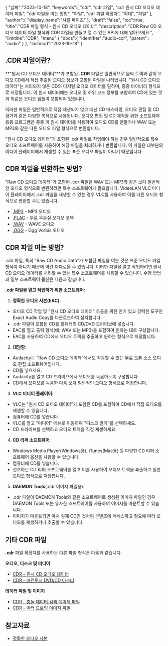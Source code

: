 {
"날짜":"2023-10-18",
   "keywords":[
"cdr",
"cdr 파일",
"cdr 원시 CD 오디오 데이터 파일",
"cdr 파일을 여는 방법",
"파일",
"cdr 파일 확장자",
"확대",
"파일"
],
   "author":{
"display_name":"샤킬 파이즈"
},
"draft":"false",
"toc":true,
"title":"CDR 파일 형식 - 원시 CD 오디오 데이터",
   "description":"CDR Raw CD 오디오 데이터 파일 형식과 CDR 파일을 만들고 열 수 있는 API에 대해 알아보세요.",
"linktitle":"CDR",
   "menu":{
      "docs":{
         "identifier":"audio-cdr",
"parent" : "audio"
}
},
"lastmod":"2023-10-18"
}

## .CDR 파일이란?

**"원시 CD 오디오 데이터"**가 포함된 **.CDR** 파일은 일반적으로 음악 트랙과 같이 오디오 CD에서 직접 추출된 오디오 정보가 포함된 파일을 나타냅니다. "원시 CD 오디오 데이터"는 처리되지 않은 CD의 디지털 오디오 데이터를 말하며, 종종 바이너리 형식으로 저장됩니다. 이 원시 데이터에는 오디오 및 하위 코드 정보를 포함하여 CD에 있는 것과 똑같은 오디오 샘플이 포함되어 있습니다.

이러한 파일은 일반적으로 직접 재생되지 않고 대신 CD 마스터링, 오디오 편집 및 CD 굽기와 같은 다양한 목적으로 사용됩니다. 오디오 편집 및 CD 제작을 위한 소프트웨어 응용 프로그램은 종종 이 원시 데이터를 사용하여 오디오 CD를 만들거나 WAV 또는 MP3와 같은 다른 오디오 파일 형식으로 변환합니다.

"원시 CD 오디오 데이터"가 포함된 .cdr 파일로 작업해야 하는 경우 일반적으로 특수 오디오 소프트웨어를 사용하여 해당 파일을 처리하거나 변환합니다. 이 파일은 대부분의 미디어 플레이어에서 재생할 수 있는 표준 오디오 파일이 아니기 때문입니다.

## CDR 파일을 변환하는 방법?

"Raw CD 오디오 데이터"가 포함된 .cdr 파일을 WAV 또는 MP3와 같은 보다 일반적인 오디오 형식으로 변환하려면 특수 소프트웨어가 필요합니다. VideoLAN VLC 미디어 플레이어에서 .cdr 파일을 재생할 수 있는 경우 VLC를 사용하여 이를 다른 오디오 형식으로 변환할 수도 있습니다.

- [.MP3](/ko/오디오/mp3/) - MP3 오디오
- [.FLAC](/ko/audio/flac/) - 무료 무손실 오디오 코덱
- [.WAV](/ko/audio/wav/) - WAVE 오디오
- [.OGG](/ko/audio/ogg/) - Ogg Vorbis 오디오

## CDR 파일 여는 방법?

.cdr 파일, 특히 "Raw CD Audio Data"가 포함된 파일을 여는 것은 표준 오디오 파일 형식이 아니기 때문에 약간 까다로울 수 있습니다. 이러한 파일을 열고 작업하려면 원시 CD 오디오 데이터를 처리할 수 있는 특수 소프트웨어를 사용할 수 있습니다. 수행 방법과 일부 소프트웨어 옵션은 다음과 같습니다.

**.cdr 파일을 열고 작업하기 위한 소프트웨어:**

1. **정확한 오디오 사본(EAC)**:
    





- 오디오 CD 작업 및 "원시 CD 오디오 데이터" 추출을 위한 인기 있고 강력한 도구인 Exact Audio Copy를 다운로드하여 설치합니다.
- .cdr 파일이 포함된 CD를 컴퓨터의 CD/DVD 드라이브에 넣습니다.
- EAC를 열고 출력 형식(예: WAV 또는 MP3)을 포함하여 원하는 대로 구성합니다.
- EAC를 사용하여 CD에서 오디오 트랙을 추출하고 원하는 형식으로 저장합니다.
2. **대담함**:
    





- Audacity는 "Raw CD 오디오 데이터"에서도 작동할 수 있는 무료 오픈 소스 오디오 편집 소프트웨어입니다.
- CD를 넣으세요.
- Audacity를 열고 CD 드라이브에서 오디오를 녹음하도록 구성합니다.
- CD에서 오디오를 녹음한 다음 보다 일반적인 오디오 형식으로 저장합니다.
3. **VLC 미디어 플레이어**:
    





- VLC는 "원시 CD 오디오 데이터"가 포함된 CD를 포함하여 CD에서 직접 오디오를 재생할 수 있습니다.
- 컴퓨터에 CD를 넣습니다.
- VLC를 열고 "미디어" 메뉴로 이동하여 "디스크 열기"를 선택하세요.
- CD 드라이브를 선택하고 오디오 트랙을 직접 재생하세요.
4. **CD 리퍼 소프트웨어**:
    





- Windows Media Player(Windows용), iTunes(Mac용) 등 다양한 CD 리퍼 소프트웨어 옵션을 사용할 수 있습니다.
- 컴퓨터에 CD를 넣습니다.
- 선호하는 CD 리퍼 소프트웨어를 열고 이를 사용하여 오디오 트랙을 추출하고 일반 오디오 형식으로 저장합니다.
5. **DAEMON Tools**(.cdr 이미지 파일용):
    





- .cdr 파일이 DAEMON Tools와 같은 소프트웨어로 생성된 이미지 파일인 경우 DAEMON Tools 또는 유사한 소프트웨어를 사용하여 이미지를 마운트할 수 있습니다.
- 이미지가 마운트되면 마치 실제 CD인 것처럼 콘텐츠에 액세스하고 필요에 따라 오디오를 재생하거나 추출할 수 있습니다.

## 기타 CDR 파일

**.cdr** 파일 확장자를 사용하는 다른 파일 형식은 다음과 같습니다.

**오디오, 디스크 및 미디어**
- [CDR - 원시 CD 오디오 데이터](/ko/audio/cdr/)
- [CDR - 매킨토시 DVD/CD 마스터](/ko/disc-and-media/cdr/)

**데이터 파일 및 이미지**
- [CDR - 충돌 데이터 검색 데이터 파일](/ko/data/cdr-crash/)
- [CDR - 벡터 드로잉 이미지 파일](/ko/image/cdr/)

## 참고자료
* [정확한 오디오 사본](https://en.wikipedia.org/wiki/Exact_Audio_Copy)


